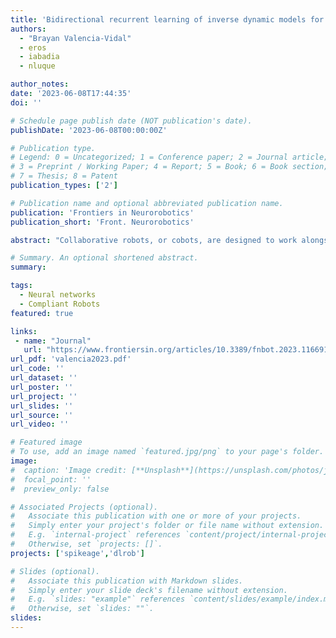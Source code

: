 ```yaml
---
title: 'Bidirectional recurrent learning of inverse dynamic models for robots with elastic joints: a real-time real-world implementation'
authors:
  - "Brayan Valencia-Vidal"
  - eros
  - iabadia
  - nluque

author_notes:
date: '2023-06-08T17:44:35'
doi: ''

# Schedule page publish date (NOT publication's date).
publishDate: '2023-06-08T00:00:00Z'

# Publication type.
# Legend: 0 = Uncategorized; 1 = Conference paper; 2 = Journal article;
# 3 = Preprint / Working Paper; 4 = Report; 5 = Book; 6 = Book section;
# 7 = Thesis; 8 = Patent
publication_types: ['2']

# Publication name and optional abbreviated publication name.
publication: 'Frontiers in Neurorobotics'
publication_short: 'Front. Neurorobotics'

abstract: "Collaborative robots, or cobots, are designed to work alongside humans and to alleviate their physical burdens, such as lifting heavy objects or performing tedious tasks. Ensuring the safety of human–robot interaction (HRI) is paramount for effective collaboration. To achieve this, it is essential to have a reliable dynamic model of the cobot that enables the implementation of torque control strategies. These strategies aim to achieve accurate motion while minimizing the amount of torque exerted by the robot. However, modeling the complex non-linear dynamics of cobots with elastic actuators poses a challenge for traditional analytical modeling techniques. Instead, cobot dynamic modeling needs to be learned through data-driven approaches, rather than analytical equation-driven modeling. In this study, we propose and evaluate three machine learning (ML) approaches based on bidirectional recurrent neural networks (BRNNs) for learning the inverse dynamic model of a cobot equipped with elastic actuators. We also provide our ML approaches with a representative training dataset of the cobot's joint positions, velocities, and corresponding torque values. The first ML approach uses a non-parametric configuration, while the other two implement semi-parametric configurations. All three ML approaches outperform the rigid-bodied dynamic model provided by the cobot's manufacturer in terms of torque precision while maintaining their generalization capabilities and real-time operation due to the optimized sample dataset size and network dimensions. Despite the similarity in torque estimation of these three configurations, the non-parametric configuration was specifically designed for worst-case scenarios where the robot dynamics are completely unknown. Finally, we validate the applicability of our ML approaches by integrating the worst-case non-parametric configuration as a controller within a feedforward loop. We verify the accuracy of the learned inverse dynamic model by comparing it to the actual cobot performance. Our non-parametric architecture outperforms the robot's default factory position controller in terms of accuracy."

# Summary. An optional shortened abstract.
summary:

tags:
  - Neural networks
  - Compliant Robots
featured: true

links:
 - name: "Journal"
   url: "https://www.frontiersin.org/articles/10.3389/fnbot.2023.1166911/full"
url_pdf: 'valencia2023.pdf'
url_code: ''
url_dataset: ''
url_poster: ''
url_project: ''
url_slides: ''
url_source: ''
url_video: ''

# Featured image
# To use, add an image named `featured.jpg/png` to your page's folder.
image:
#  caption: 'Image credit: [**Unsplash**](https://unsplash.com/photos/jdD8gXaTZsc)'
#  focal_point: ''
#  preview_only: false

# Associated Projects (optional).
#   Associate this publication with one or more of your projects.
#   Simply enter your project's folder or file name without extension.
#   E.g. `internal-project` references `content/project/internal-project/index.md`.
#   Otherwise, set `projects: []`.
projects: ['spikeage','dlrob']

# Slides (optional).
#   Associate this publication with Markdown slides.
#   Simply enter your slide deck's filename without extension.
#   E.g. `slides: "example"` references `content/slides/example/index.md`.
#   Otherwise, set `slides: ""`.
slides:
---
```

